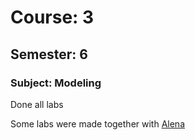 # Course: 3

## Semester: 6

### Subject: Modeling

Done all labs

Some labs were made together with [Alena](https://github.com/alena-zayts)
